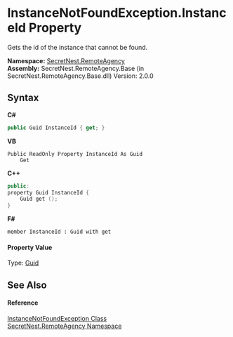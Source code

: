 # InstanceNotFoundException.InstanceId Property 
 

Gets the id of the instance that cannot be found.

**Namespace:**&nbsp;<a href="N_SecretNest_RemoteAgency">SecretNest.RemoteAgency</a><br />**Assembly:**&nbsp;SecretNest.RemoteAgency.Base (in SecretNest.RemoteAgency.Base.dll) Version: 2.0.0

## Syntax

**C#**<br />
``` C#
public Guid InstanceId { get; }
```

**VB**<br />
``` VB
Public ReadOnly Property InstanceId As Guid
	Get
```

**C++**<br />
``` C++
public:
property Guid InstanceId {
	Guid get ();
}
```

**F#**<br />
``` F#
member InstanceId : Guid with get

```


#### Property Value
Type: <a href="https://docs.microsoft.com/dotnet/api/system.guid" target="_blank">Guid</a>

## See Also


#### Reference
<a href="T_SecretNest_RemoteAgency_InstanceNotFoundException">InstanceNotFoundException Class</a><br /><a href="N_SecretNest_RemoteAgency">SecretNest.RemoteAgency Namespace</a><br />
